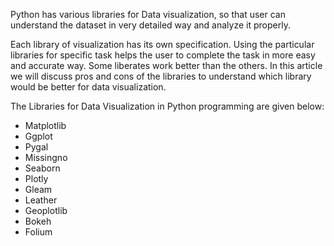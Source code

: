 
Python has various libraries for Data visualization, so that user can understand the dataset in very detailed way and analyze it properly.

Each library of visualization has its own specification. Using the particular libraries for specific task helps the user to complete the task in more easy and accurate way. Some liberates work better than the others. In this article we will discuss pros and cons of the libraries to understand which library would be better for data visualization.

The Libraries for Data Visualization in Python programming are given below:<br>

- Matplotlib<br>
- Ggplot<br>
- Pygal<br>
- Missingno<br>
- Seaborn<br>
- Plotly<br>
- Gleam<br>
- Leather<br>
- Geoplotlib<br>
- Bokeh<br>
- Folium<br>
